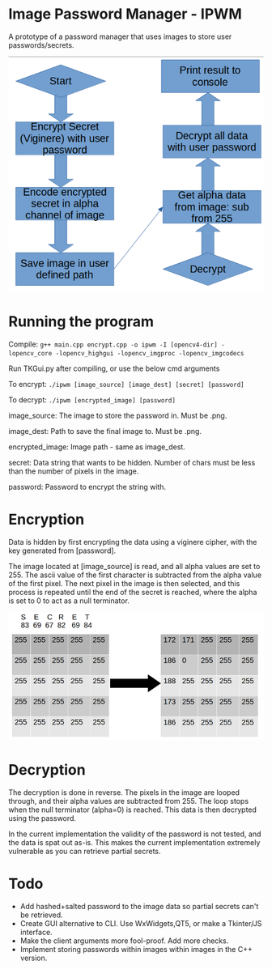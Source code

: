 # Image Password Manager - IPWM

A prototype of a password manager that uses images to store user passwords/secrets.

![IPWM FlowChart](IPWM.png)

# Running the program

Compile: ```g++ main.cpp encrypt.cpp -o ipwm -I [opencv4-dir] -lopencv_core -lopencv_highgui -lopencv_imgproc -lopencv_imgcodecs```

Run TKGui.py after compiling, or use the below cmd arguments

To encrypt: ```./ipwm [image_source] [image_dest] [secret] [password]```

To decrypt: ```./ipwm [encrypted_image] [password]```

image_source: The image to store the password in. Must be .png.

image_dest: Path to save the final image to. Must be .png.

encrypted_image: Image path - same as image_dest.

secret: Data string that wants to be hidden. Number of chars must be less than the number of pixels in the image.

password: Password to encrypt the string with.

# Encryption
Data is hidden by first encrypting the data using a viginere cipher, with the key generated from [password].

The image located at [image_source] is read, and all alpha values are set to 255. The ascii value of the first character is subtracted from the alpha value of the first pixel. The next pixel in the image is then selected, and this process is repeated until the end of the secret is reached, where the alpha is set to 0 to act as a null terminator.

![Encryption Figure](EncryptionFigure.png)

# Decryption
The decryption is done in reverse. The pixels in the image are looped through, and their alpha values are subtracted from 255. The loop stops when the null terminator (alpha=0) is reached. This data is then decrypted using the password.

In the current implementation the validity of the password is not tested, and the data is spat out as-is. This makes the current implementation extremely vulnerable as you can retrieve partial secrets.


# Todo
*  Add hashed+salted password to the image data so partial secrets can't be retrieved.
*  Create GUI alternative to CLI. Use WxWidgets,QT5, or make a Tkinter/JS interface.
*  Make the client arguments more fool-proof. Add more checks.
*  Implement storing passwords within images within images in the C++ version.

